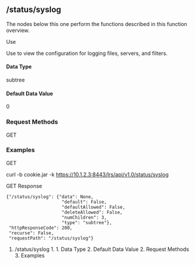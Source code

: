 ## /status/syslog

The nodes below this one perform the functions described in this function
overview.

Use

Use to view the configuration for logging files, servers, and filters.

#### Data Type

subtree

#### Default Data Value

0

### Request Methods

GET

### Examples

GET

curl -b cookie.jar -k https://10.1.2.3:8443/lrs/api/v1.0/status/syslog

GET Response

    
    {"/status/syslog": {"data": None,
                         "default": False,
                         "defaultAllowed": False,
                         "deleteAllowed": False,
                         "numChildren": 3,
                         "type": "subtree"},
     "httpResponseCode": 200,
     "recurse": False,
     "requestPath": "/status/syslog"}
    

  1. /status/syslog
    1.       1. Data Type
      2. Default Data Value
    2. Request Methods
    3. Examples

